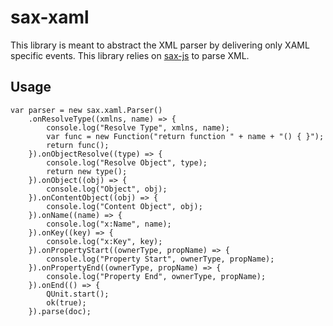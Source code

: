 # sax-xaml

This library is meant to abstract the XML parser by delivering only XAML specific events.
This library relies on [sax-js](https://github.com/isaacs/sax-js) to parse XML.

## Usage

```
var parser = new sax.xaml.Parser()
    .onResolveType((xmlns, name) => {
        console.log("Resolve Type", xmlns, name);
        var func = new Function("return function " + name + "() { }");
        return func();
    }).onObjectResolve((type) => {
        console.log("Resolve Object", type);
        return new type();
    }).onObject((obj) => {
        console.log("Object", obj);
    }).onContentObject((obj) => {
        console.log("Content Object", obj);
    }).onName((name) => {
        console.log("x:Name", name);
    }).onKey((key) => {
        console.log("x:Key", key);
    }).onPropertyStart((ownerType, propName) => {
        console.log("Property Start", ownerType, propName);
    }).onPropertyEnd((ownerType, propName) => {
        console.log("Property End", ownerType, propName);
    }).onEnd(() => {
        QUnit.start();
        ok(true);
    }).parse(doc);
```